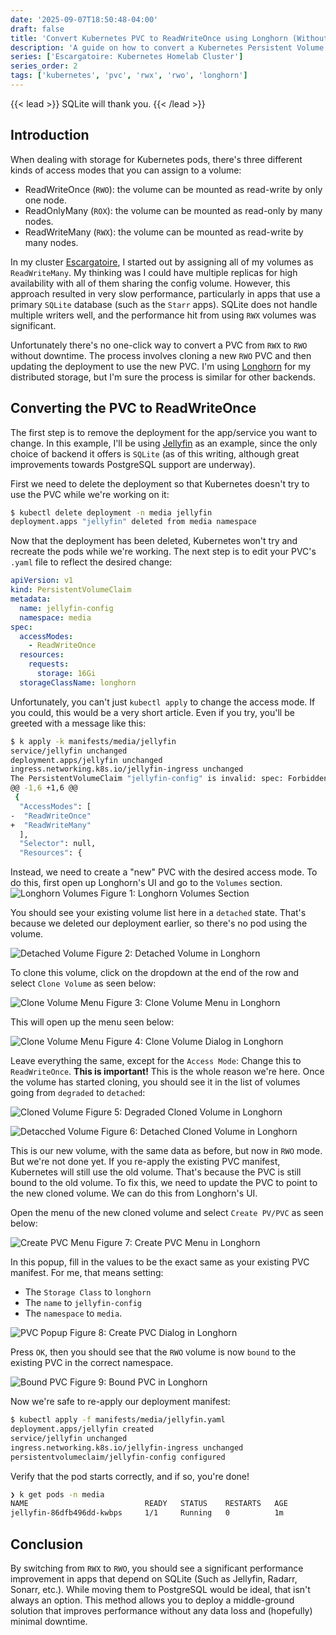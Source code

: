 ```yaml
---
date: '2025-09-07T18:50:48-04:00'
draft: false
title: 'Convert Kubernetes PVC to ReadWriteOnce using Longhorn (Without Data Loss)'
description: 'A guide on how to convert a Kubernetes Persistent Volume Claim (PVC) from ReadWriteMany (RWX) to ReadWriteOnce (RWO)'
series: ['Escargatoire: Kubernetes Homelab Cluster']
series_order: 2
tags: ['kubernetes', 'pvc', 'rwx', 'rwo', 'longhorn']
---
```


{{< lead >}}
SQLite will thank you.
{{< /lead >}}

## Introduction
When dealing with storage for Kubernetes pods, there's three different kinds of access modes that you can assign to a volume:
- ReadWriteOnce (`RWO`): the volume can be mounted as read-write by only one node.
- ReadOnlyMany (`ROX`): the volume can be mounted as read-only by many nodes.
- ReadWriteMany (`RWX`): the volume can be mounted as read-write by many nodes.

In my cluster [Escargatoire](https://github.com/NelsonDane/escargatoire), I started out by assigning all of my volumes as `ReadWriteMany`. My thinking was I could have multiple replicas for high availability with all of them sharing the config volume. However, this approach resulted in very slow performance, particularly in apps that use a primary `SQLite` database (such as the `Starr` apps). SQLite does not handle multiple writers well, and the performance hit from using `RWX` volumes was significant.

Unfortunately there's no one-click way to convert a PVC from `RWX` to `RWO` without downtime. The process involves cloning a new `RWO` PVC and then updating the deployment to use the new PVC. I'm using [Longhorn](https://longhorn.io/) for my distributed storage, but I'm sure the process is similar for other backends.

## Converting the PVC to ReadWriteOnce
The first step is to remove the deployment for the app/service you want to change. In this example, I'll be using [Jellyfin](https://jellyfin.org/) as an example, since the only choice of backend it offers is `SQLite` (as of this writing, although great improvements towards PostgreSQL support are underway). 

First we need to delete the deployment so that Kubernetes doesn't try to use the PVC while we're working on it:

```bash
$ kubectl delete deployment -n media jellyfin
deployment.apps "jellyfin" deleted from media namespace
```

Now that the deployment has been deleted, Kubernetes won't try and recreate the pods while we're working. The next step is to edit your PVC's `.yaml` file to reflect the desired change:

```yaml {hl_lines=[8]}
apiVersion: v1
kind: PersistentVolumeClaim
metadata:
  name: jellyfin-config
  namespace: media
spec:
  accessModes:
    - ReadWriteOnce
  resources:
    requests:
      storage: 16Gi
  storageClassName: longhorn
```

Unfortunately, you can't just `kubectl apply` to change the access mode. If you could, this would be a very short article. Even if you try, you'll be greeted with a message like this:

```bash
$ k apply -k manifests/media/jellyfin
service/jellyfin unchanged
deployment.apps/jellyfin unchanged
ingress.networking.k8s.io/jellyfin-ingress unchanged
The PersistentVolumeClaim "jellyfin-config" is invalid: spec: Forbidden: spec is immutable after creation except resources.requests and volumeAttributesClassName for bound claims
@@ -1,6 +1,6 @@
 {
  "AccessModes": [
-  "ReadWriteOnce"
+  "ReadWriteMany"
  ],
  "Selector": null,
  "Resources": {
```

Instead, we need to create a "new" PVC with the desired access mode. To do this, first open up Longhorn's UI and go to the `Volumes` section.
![Longhorn Volumes](image-1.png)
Figure 1: Longhorn Volumes Section

You should see your existing volume list here in a `detached` state. That's because we deleted our deployment earlier, so there's no pod using the volume.

![Detached Volume](image-2.png)
Figure 2: Detached Volume in Longhorn

To clone this volume, click on the dropdown at the end of the row and select `Clone Volume` as seen below:

![Clone Volume Menu](image-3.png)
Figure 3: Clone Volume Menu in Longhorn

This will open up the menu seen below:

![Clone Volume Menu](image-4.png)
Figure 4: Clone Volume Dialog in Longhorn

Leave everything the same, except for the `Access Mode`: Change this to `ReadWriteOnce`. **This is important!** This is the whole reason we're here. Once the volume has started cloning, you should see it in the list of volumes going from `degraded` to `detached`:

![Cloned Volume](image-5.png)
Figure 5: Degraded Cloned Volume in Longhorn

![Detacched Volume](image-6.png)
Figure 6: Detached Cloned Volume in Longhorn

This is our new volume, with the same data as before, but now in `RWO` mode. But we're not done yet. If you re-apply the existing PVC manifest, Kubernetes will still use the old volume. That's because the PVC is still bound to the old volume. To fix this, we need to update the PVC to point to the new cloned volume. We can do this from Longhorn's UI.

Open the menu of the new cloned volume and select `Create PV/PVC` as seen below:

![Create PVC Menu](image-7.png)
Figure 7: Create PVC Menu in Longhorn

In this popup, fill in the values to be the exact same as your existing PVC manifest. For me, that means setting:
- The `Storage Class` to `longhorn`
- The `name` to `jellyfin-config` 
- The `namespace` to `media`. 

![PVC Popup](image-8.png)
Figure 8: Create PVC Dialog in Longhorn

Press `OK`, then you should see that the `RWO` volume is now `bound` to the existing PVC in the correct namespace.

![Bound PVC](image-9.png)
Figure 9: Bound PVC in Longhorn

Now we're safe to re-apply our deployment manifest:

```bash
$ kubectl apply -f manifests/media/jellyfin.yaml
deployment.apps/jellyfin created
service/jellyfin unchanged
ingress.networking.k8s.io/jellyfin-ingress unchanged
persistentvolumeclaim/jellyfin-config configured
```

Verify that the pod starts correctly, and if so, you're done!

```bash
❯ k get pods -n media                
NAME                          READY   STATUS    RESTARTS   AGE
jellyfin-86dfb496dd-kwbps     1/1     Running   0          1m
```

## Conclusion
By switching from `RWX` to `RWO`, you should see a significant performance improvement in apps that depend on SQLite (Such as Jellyfin, Radarr, Sonarr, etc.). While moving them to PostgreSQL would be ideal, that isn't always an option. This method allows you to deploy a middle-ground solution that improves performance without any data loss and (hopefully) minimal downtime.
